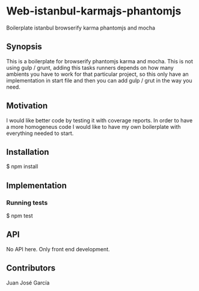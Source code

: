 # Web-istanbul-karmajs-phantomjs

Boilerplate istanbul browserify karma phantomjs and mocha

## Synopsis

This is a boilerplate for browserify phantomjs karma and mocha.
This is not using gulp / grunt, adding this tasks runners depends on how many ambients you have to work for that particular project, so this only have an implementation in start file and then you can add gulp / grut in the way you need.

## Motivation

I would like better code by testing it with coverage reports. In order to have a more homogeneus code I would like to have my own boilerplate with everything needed to start.

## Installation

$ npm install

## Implementation

### Running tests

$ npm test

## API

No API here. Only front end development.

## Contributors

Juan José García


